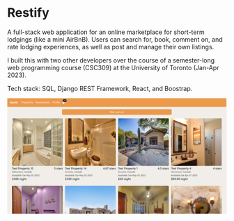 # Restify
A full-stack web application for an online marketplace for short-term lodgings (like a mini AirBnB). Users can search for, book, comment on, and rate lodging experiences, as well as post and manage their own listings.

I built this with two other developers over the course of a semester-long web programming course (CSC309) at the University of Toronto (Jan-Apr 2023).

Tech stack: SQL, Django REST Framework, React, and Boostrap.

![Restify Home](/Images/restify-home.png "Restify Home")